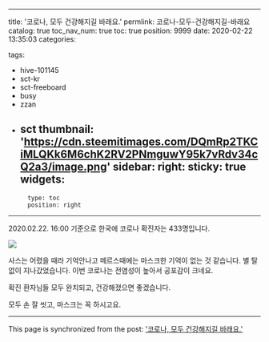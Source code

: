 
---
title: '코로나, 모두 건강해지길 바래요.'
permlink: 코로나-모두-건강해지길-바래요
catalog: true
toc_nav_num: true
toc: true
position: 9999
date: 2020-02-22 13:35:03
categories:

tags:
- hive-101145
- sct-kr
- sct-freeboard
- busy
- zzan
- sct
thumbnail: 'https://cdn.steemitimages.com/DQmRp2TKCiMLQKk6M6chK2RV2PNmguwY95k7vRdv34cQ2a3/image.png'
sidebar:
    right:
        sticky: true
widgets:
    -
        type: toc
        position: right
---


2020.02.22. 16:00 기준으로 한국에 코로나 확진자는 433명입니다.


![](https://cdn.steemitimages.com/DQmRp2TKCiMLQKk6M6chK2RV2PNmguwY95k7vRdv34cQ2a3/image.png)

사스는 어렸을 때라 기억안나고 메르스때에는 마스크한 기억이 없는 것 같습니다. 별 탈 없이 지나갔었습니다. 이번 코로나는 전염성이 높아서 공포감이 크네요. 

확진 환자님들 모두 완치되고, 건강해졌으면 좋겠습니다.

모두 손 잘 씻고, 마스크는 꼭 하시고요.

- - -

This page is synchronized from the post: ['코로나, 모두 건강해지길 바래요.'](https://steempeak.com/@jacobyu/3zweaj)
